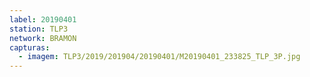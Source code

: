 ```yaml
---
label: 20190401
station: TLP3
network: BRAMON
capturas:
  - imagem: TLP3/2019/201904/20190401/M20190401_233825_TLP_3P.jpg
---
```

